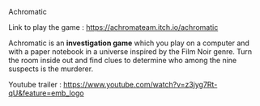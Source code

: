 Achromatic

Link to play the game : https://achromateam.itch.io/achromatic

Achromatic is an <b>investigation game</b> which you play on a computer and with a paper notebook in a universe inspired by the Film Noir genre. Turn the room inside out and find clues to determine who among the nine suspects is the murderer.

Youtube trailer : https://www.youtube.com/watch?v=z3jyg7Rt-qU&feature=emb_logo
